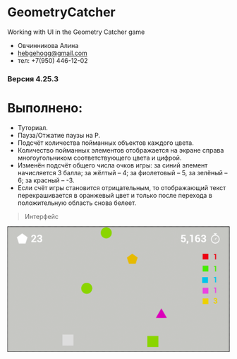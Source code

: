 # GeometryCatcher
 Working with UI in the Geometry Catcher game

- Овчинникова Алина 
- hebgehogg@gmail.com
- тел: +7(950) 446-12-02

### Версия 4.25.3

# Выполнено:
* Туториал.
* Пауза/Отжатие паузы на P.
* Подсчёт количества пойманных объектов каждого цвета.
* Количество пойманных элементов отображается на экране справа многоугольником соответствующего цвета и цифрой.
* Изменён подсчёт общего числа очков игры: за синий элемент начисляется 3 балла; за жёлтый – 4; за фиолетовый – 5, за зелёный – 6; за красный – -3.
* Если счёт игры становится отрицательным, то отображающий текст перекрашивается в оранжевый цвет и только после перехода в положительную область снова белеет.

> Интерфейс 

![Интерфейс](https://github.com/hebgehogg/GeometryCatcher/blob/main/Photos/Interface.png)
